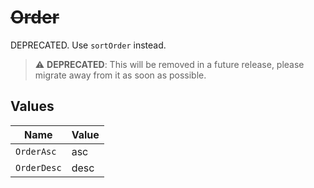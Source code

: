 # ~~Order~~

DEPRECATED. Use `sortOrder` instead.

> :warning: **DEPRECATED**: This will be removed in a future release, please migrate away from it as soon as possible.


## Values

| Name        | Value       |
| ----------- | ----------- |
| `OrderAsc`  | asc         |
| `OrderDesc` | desc        |